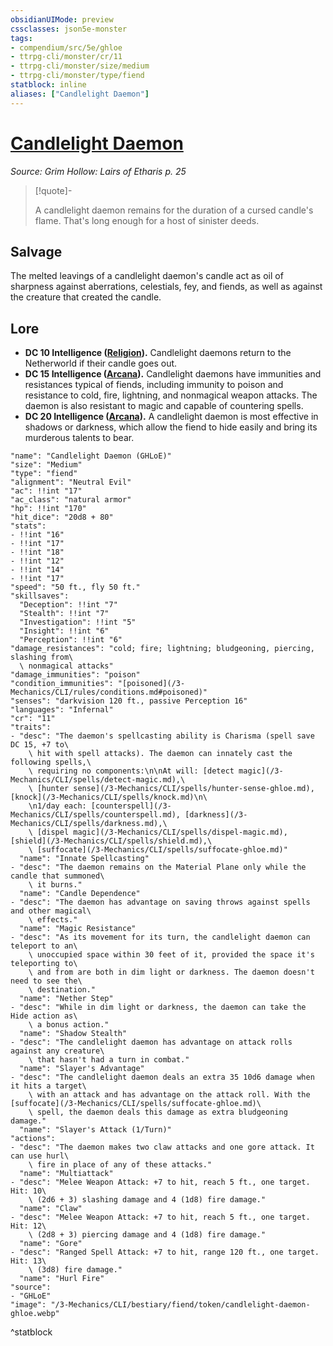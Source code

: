 ```yaml
---
obsidianUIMode: preview
cssclasses: json5e-monster
tags:
- compendium/src/5e/ghloe
- ttrpg-cli/monster/cr/11
- ttrpg-cli/monster/size/medium
- ttrpg-cli/monster/type/fiend
statblock: inline
aliases: ["Candlelight Daemon"]
---
```

# [Candlelight Daemon](3-Mechanics\CLI\bestiary\fiend/candlelight-daemon-ghloe.md)
*Source: Grim Hollow: Lairs of Etharis p. 25*  

> [!quote]-  
> 
> A candlelight daemon remains for the duration of a cursed candle's flame. That's long enough for a host of sinister deeds.

## Salvage

The melted leavings of a candlelight daemon's candle act as oil of sharpness against aberrations, celestials, fey, and fiends, as well as against the creature that created the candle.

## Lore

- **DC 10 Intelligence ([Religion](/3-Mechanics/CLI/rules/skills.md#Religion)).** Candlelight daemons return to the Netherworld if their candle goes out.  
- **DC 15 Intelligence ([Arcana](/3-Mechanics/CLI/rules/skills.md#Arcana)).** Candlelight daemons have immunities and resistances typical of fiends, including immunity to poison and resistance to cold, fire, lightning, and nonmagical weapon attacks. The daemon is also resistant to magic and capable of countering spells.  
- **DC 20 Intelligence ([Arcana](/3-Mechanics/CLI/rules/skills.md#Arcana)).** A candlelight daemon is most effective in shadows or darkness, which allow the fiend to hide easily and bring its murderous talents to bear.  

```statblock
"name": "Candlelight Daemon (GHLoE)"
"size": "Medium"
"type": "fiend"
"alignment": "Neutral Evil"
"ac": !!int "17"
"ac_class": "natural armor"
"hp": !!int "170"
"hit_dice": "20d8 + 80"
"stats":
- !!int "16"
- !!int "17"
- !!int "18"
- !!int "12"
- !!int "14"
- !!int "17"
"speed": "50 ft., fly 50 ft."
"skillsaves":
  "Deception": !!int "7"
  "Stealth": !!int "7"
  "Investigation": !!int "5"
  "Insight": !!int "6"
  "Perception": !!int "6"
"damage_resistances": "cold; fire; lightning; bludgeoning, piercing, slashing from\
  \ nonmagical attacks"
"damage_immunities": "poison"
"condition_immunities": "[poisoned](/3-Mechanics/CLI/rules/conditions.md#poisoned)"
"senses": "darkvision 120 ft., passive Perception 16"
"languages": "Infernal"
"cr": "11"
"traits":
- "desc": "The daemon's spellcasting ability is Charisma (spell save DC 15, +7 to\
    \ hit with spell attacks). The daemon can innately cast the following spells,\
    \ requiring no components:\n\nAt will: [detect magic](/3-Mechanics/CLI/spells/detect-magic.md),\
    \ [hunter sense](/3-Mechanics/CLI/spells/hunter-sense-ghloe.md), [knock](/3-Mechanics/CLI/spells/knock.md)\n\
    \n1/day each: [counterspell](/3-Mechanics/CLI/spells/counterspell.md), [darkness](/3-Mechanics/CLI/spells/darkness.md),\
    \ [dispel magic](/3-Mechanics/CLI/spells/dispel-magic.md), [shield](/3-Mechanics/CLI/spells/shield.md),\
    \ [suffocate](/3-Mechanics/CLI/spells/suffocate-ghloe.md)"
  "name": "Innate Spellcasting"
- "desc": "The daemon remains on the Material Plane only while the candle that summoned\
    \ it burns."
  "name": "Candle Dependence"
- "desc": "The daemon has advantage on saving throws against spells and other magical\
    \ effects."
  "name": "Magic Resistance"
- "desc": "As its movement for its turn, the candlelight daemon can teleport to an\
    \ unoccupied space within 30 feet of it, provided the space it's teleporting to\
    \ and from are both in dim light or darkness. The daemon doesn't need to see the\
    \ destination."
  "name": "Nether Step"
- "desc": "While in dim light or darkness, the daemon can take the Hide action as\
    \ a bonus action."
  "name": "Shadow Stealth"
- "desc": "The candlelight daemon has advantage on attack rolls against any creature\
    \ that hasn't had a turn in combat."
  "name": "Slayer's Advantage"
- "desc": "The candlelight daemon deals an extra 35 10d6 damage when it hits a target\
    \ with an attack and has advantage on the attack roll. With the [suffocate](/3-Mechanics/CLI/spells/suffocate-ghloe.md)\
    \ spell, the daemon deals this damage as extra bludgeoning damage."
  "name": "Slayer's Attack (1/Turn)"
"actions":
- "desc": "The daemon makes two claw attacks and one gore attack. It can use hurl\
    \ fire in place of any of these attacks."
  "name": "Multiattack"
- "desc": "Melee Weapon Attack: +7 to hit, reach 5 ft., one target. Hit: 10\
    \ (2d6 + 3) slashing damage and 4 (1d8) fire damage."
  "name": "Claw"
- "desc": "Melee Weapon Attack: +7 to hit, reach 5 ft., one target. Hit: 12\
    \ (2d8 + 3) piercing damage and 4 (1d8) fire damage."
  "name": "Gore"
- "desc": "Ranged Spell Attack: +7 to hit, range 120 ft., one target. Hit: 13\
    \ (3d8) fire damage."
  "name": "Hurl Fire"
"source":
- "GHLoE"
"image": "/3-Mechanics/CLI/bestiary/fiend/token/candlelight-daemon-ghloe.webp"
```
^statblock